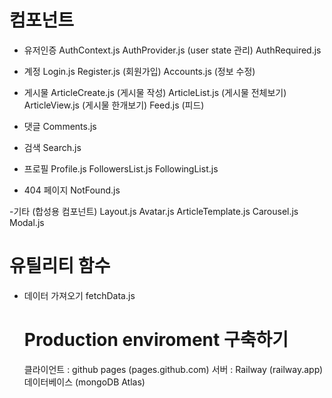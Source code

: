# 컴포넌트

- 유저인증
  AuthContext.js
  AuthProvider.js (user state 관리)
  AuthRequired.js

- 계정
  Login.js
  Register.js (회원가입)
  Accounts.js (정보 수정)

- 게시물
  ArticleCreate.js (게시물 작성)
  ArticleList.js (게시물 전체보기)
  ArticleView.js (게시물 한개보기)
  Feed.js (피드)

- 댓글
  Comments.js

- 검색
  Search.js

- 프로필
  Profile.js
  FollowersList.js
  FollowingList.js

- 404 페이지
  NotFound.js

-기타 (합성용 컴포넌트)
Layout.js
Avatar.js
ArticleTemplate.js
Carousel.js
Modal.js

# 유틸리티 함수

- 데이터 가져오기
  fetchData.js

  # Production enviroment 구축하기

  클라이언트 : github pages (pages.github.com)
  서버 : Railway (railway.app)
  데이터베이스 (mongoDB Atlas)
